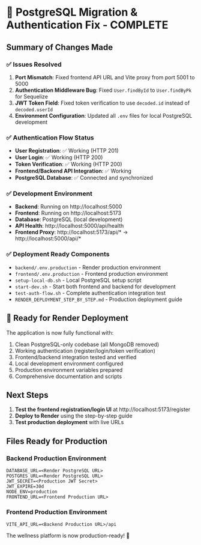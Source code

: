 # 🎉 PostgreSQL Migration & Authentication Fix - COMPLETE

## Summary of Changes Made

### ✅ Issues Resolved
1. **Port Mismatch**: Fixed frontend API URL and Vite proxy from port 5001 to 5000
2. **Authentication Middleware Bug**: Fixed `User.findById` to `User.findByPk` for Sequelize
3. **JWT Token Field**: Fixed token verification to use `decoded.id` instead of `decoded.userId`
4. **Environment Configuration**: Updated all `.env` files for local PostgreSQL development

### ✅ Authentication Flow Status
- **User Registration**: ✅ Working (HTTP 201)
- **User Login**: ✅ Working (HTTP 200)
- **Token Verification**: ✅ Working (HTTP 200)
- **Frontend/Backend API Integration**: ✅ Working
- **PostgreSQL Database**: ✅ Connected and synchronized

### ✅ Development Environment
- **Backend**: Running on http://localhost:5000
- **Frontend**: Running on http://localhost:5173
- **Database**: PostgreSQL (local development)
- **API Health**: http://localhost:5000/api/health
- **Frontend Proxy**: http://localhost:5173/api/* → http://localhost:5000/api/*

### ✅ Deployment Ready Components
- `backend/.env.production` - Render production environment
- `frontend/.env.production` - Frontend production environment  
- `setup-local-db.sh` - Local PostgreSQL setup script
- `start-dev.sh` - Start both frontend and backend for development
- `test-auth-flow.sh` - Complete authentication integration test
- `RENDER_DEPLOYMENT_STEP_BY_STEP.md` - Production deployment guide

## 🚀 Ready for Render Deployment

The application is now fully functional with:
1. Clean PostgreSQL-only codebase (all MongoDB removed)
2. Working authentication (register/login/token verification)
3. Frontend/backend integration tested and verified
4. Local development environment configured
5. Production environment variables prepared
6. Comprehensive documentation and scripts

## Next Steps

1. **Test the frontend registration/login UI** at http://localhost:5173/register
2. **Deploy to Render** using the step-by-step guide
3. **Test production deployment** with live URLs

## Files Ready for Production

### Backend Production Environment
```
DATABASE_URL=<Render PostgreSQL URL>
POSTGRES_URL=<Render PostgreSQL URL>
JWT_SECRET=<Production JWT Secret>
JWT_EXPIRE=30d
NODE_ENV=production
FRONTEND_URL=<Frontend Production URL>
```

### Frontend Production Environment
```
VITE_API_URL=<Backend Production URL>/api
```

The wellness platform is now production-ready! 🌟
